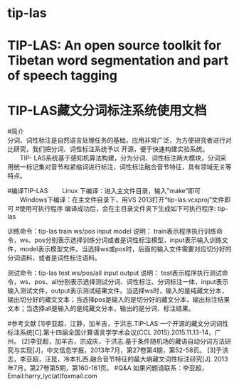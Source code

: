 ﻿# tip-las
TIP-LAS: An open source toolkit for Tibetan word segmentation and part of speech tagging
===============
TIP-LAS藏文分词标注系统使用文档
===============
#简介　　       
    分词、词性标注是自然语言处理任务的基础，应用非常广泛，为方便研究者进行对比研究，我们把分词、词性标注系统予以  开源，便于快速构建实验系统。
　　TIP- LAS系统基于感知机算法构建，分为分词、词性标注两大模块，分词采用统一标记集对音节和紧缩词进行标注，词性标注融合音节特征，具有领域无关等特点。

#编译TIP-LAS 
　　Linux  下编译：进入主文件目录，输入”make”即可 
　　Windows下编译：在主文件目录下，用VS 2013打开“tip-las.vcxproj”文件即可
#使用可执行程序
编译成功后，会在主目录文件夹下生成如下可执行程序: tip-las

训练命令：tip-las train  ws/pos  input  model 
说明：
train表示程序执行训练命令，ws、pos分别表示选择训练分词或者是词性标注模型，input表示输入训练文件，model表示模型文件。当选择ws或pos时，后面的输入文件需要对应切分好的分词语料，或者是词性标注语料。

测试命令：tip-las test  ws/pos/all  input  output
说明：
test表示程序执行测试命令，ws、pos、all分别表示选择测试分词、词性标注、分词标注一体，input表示输入测试文件，output表示测试结果文件。当选择ws时，输入的是纯藏文分本，输出切分好的藏文文本；当选择pos是输入的是切分好的藏文分本，输出标注结果文本；当选择all是输入的是纯藏文分本，输出的是分词、标注结果。

#参考文献
[1]李亚超，江静，加羊吉，于洪志.TIP-LAS:一个开源的藏文分词词性标注系统[C].第十四届全国计算语言学学术会议(CCL 2015).2015.11.13-14，广州。
[2]李亚超，加羊吉，宗成庆，于洪志.基于条件随机场的藏语自动分词方法研究与实现[J]，中文信息学报，2013年7月，第27卷第4期，第52-58页。
[3]于洪志，李亚超，汪昆，冷本扎西.融合音节特征的最大熵藏文词性标注研究[J]. 2013年7月，第27卷第5期，第160-161页。
#Q&A
如果问题请联系：李亚超，Email:harry_lyc(at)foxmail.com